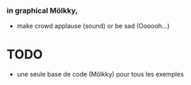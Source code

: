 ### in graphical Mölkky,
- make crowd applause (sound) or be sad (Oooooh...)

# TODO
- une seule base de code (Mölkky) pour tous les exemples
